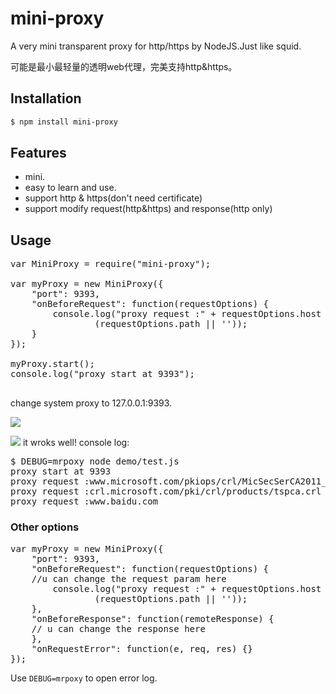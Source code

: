 # mini-proxy

A very mini transparent proxy for http/https by NodeJS.Just like squid.

可能是最小最轻量的透明web代理，完美支持http&https。

## Installation

```bash
$ npm install mini-proxy
```

## Features

* mini.
* easy to learn and use.
* support http & https(don't need certificate)
* support modify request(http&https) and response(http only)



## Usage

<pre>
var MiniProxy = require("mini-proxy");

var myProxy = new MiniProxy({
	"port": 9393,
	"onBeforeRequest": function(requestOptions) {
		console.log("proxy request :" + requestOptions.host + 
			    (requestOptions.path || ''));
	}
});

myProxy.start();
console.log("proxy start at 9393");

</pre>

change system proxy to 127.0.0.1:9393.


![](https://raw.githubusercontent.com/liyangready/mini-proxy/master/imgs/screenshoot1.png)


![](https://raw.githubusercontent.com/liyangready/mini-proxy/master/imgs/screenshoot2.png)
it wroks well! 
console log:
<pre>
$ DEBUG=mrpoxy node demo/test.js
proxy start at 9393
proxy request :www.microsoft.com/pkiops/crl/MicSecSerCA2011_2011-10-18.crl
proxy request :crl.microsoft.com/pki/crl/products/tspca.crl
proxy request :www.baidu.com
</pre>

### Other options
<pre>
var myProxy = new MiniProxy({
	"port": 9393,
	"onBeforeRequest": function(requestOptions) {
	//u can change the request param here
		console.log("proxy request :" + requestOptions.host + 
			    (requestOptions.path || ''));
	},
	"onBeforeResponse": function(remoteResponse) {
	// u can change the response here
	},
	"onRequestError": function(e, req, res) {}
});
</pre>

Use ```DEBUG=mrpoxy``` to open error log.

